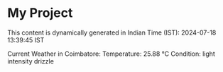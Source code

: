 # My Project

This content is dynamically generated in Indian Time (IST): 2024-07-18 13:39:45 IST


Current Weather in Coimbatore:
Temperature: 25.88 °C
Condition: light intensity drizzle
